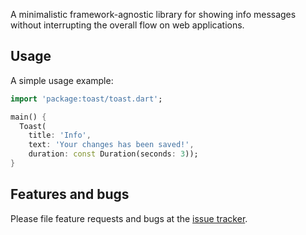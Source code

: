 A minimalistic framework-agnostic library for showing info messages without
interrupting the overall flow on web applications.

## Usage

A simple usage example:

```dart
import 'package:toast/toast.dart';

main() {
  Toast(
    title: 'Info',
    text: 'Your changes has been saved!',
    duration: const Duration(seconds: 3));
}
```

## Features and bugs

Please file feature requests and bugs at the [issue tracker][tracker].

[tracker]: https://github.com/afpatmin/toast/issues
